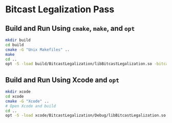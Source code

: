 # Bitcast Legalization Pass

## Build and Run Using `cmake`, `make`, and `opt`

```sh
mkdir build
cd build
cmake -G "Unix Makefiles" ..
make
cd ..
opt -S -load build/BitcastLegalization/libBitcastLegalization.so -bitcastlegalization < tests/i1.ll
```

## Build and Run Using Xcode and `opt`

```sh
mkdir xcode
cd xcode
cmake -G "Xcode" ..
# Open Xcode and build
cd ..
opt -S -load xcode/BitcastLegalization/Debug/libBitcastLegalization.so -bitcastlegalization < tests/i1.ll
```
